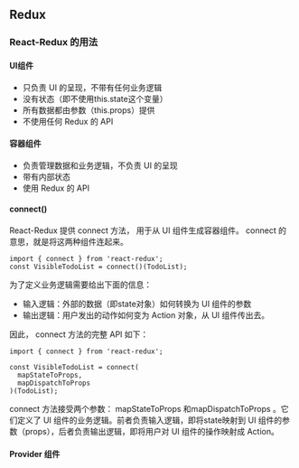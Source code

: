 ## Redux

### React-Redux 的用法

#### UI组件

- 只负责 UI 的呈现，不带有任何业务逻辑
- 没有状态（即不使用this.state这个变量）
- 所有数据都由参数（this.props）提供
- 不使用任何 Redux 的 API

#### 容器组件

- 负责管理数据和业务逻辑，不负责 UI 的呈现
- 带有内部状态
- 使用 Redux 的 API

#### connect()

React-Redux 提供 connect 方法， 用于从 UI 组件生成容器组件。 connect 的意思，就是将这两种组件连起来。  

```
import { connect } from 'react-redux';
const VisibleTodoList = connect()(TodoList);
```
为了定义业务逻辑需要给出下面的信息：  

- 输入逻辑：外部的数据（即state对象）如何转换为 UI 组件的参数
- 输出逻辑：用户发出的动作如何变为 Action 对象，从 UI 组件传出去。

因此， connect 方法的完整 API 如下：  

```
import { connect } from 'react-redux';

const VisibleTodoList = connect(
  mapStateToProps,
  mapDispatchToProps
)(TodoList);
```
connect 方法接受两个参数： mapStateToProps 和mapDispatchToProps 。它们定义了 UI 组件的业务逻辑。前者负责输入逻辑，即将state映射到 UI 组件的参数（props），后者负责输出逻辑，即将用户对 UI 组件的操作映射成 Action。  


#### Provider 组件